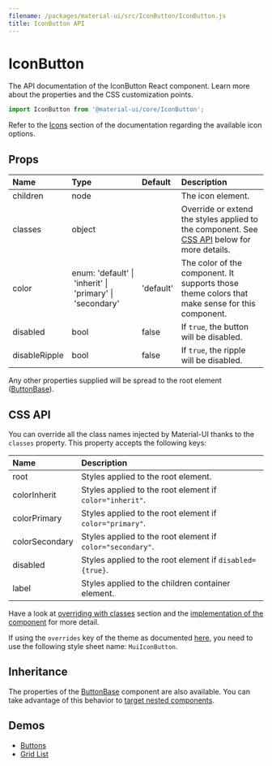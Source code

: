```yaml
---
filename: /packages/material-ui/src/IconButton/IconButton.js
title: IconButton API
---
```


<!--- This documentation is automatically generated, do not try to edit it. -->

# IconButton

<p class="description">The API documentation of the IconButton React component. Learn more about the properties and the CSS customization points.</p>

```js
import IconButton from '@material-ui/core/IconButton';
```

Refer to the [Icons](/style/icons/) section of the documentation
regarding the available icon options.

## Props

| Name | Type | Default | Description |
|:-----|:-----|:--------|:------------|
| <span class="prop-name">children</span> | <span class="prop-type">node |   | The icon element. |
| <span class="prop-name">classes</span> | <span class="prop-type">object |   | Override or extend the styles applied to the component. See [CSS API](#css-api) below for more details. |
| <span class="prop-name">color</span> | <span class="prop-type">enum:&nbsp;'default'&nbsp;&#124;<br>&nbsp;'inherit'&nbsp;&#124;<br>&nbsp;'primary'&nbsp;&#124;<br>&nbsp;'secondary'<br> | <span class="prop-default">'default'</span> | The color of the component. It supports those theme colors that make sense for this component. |
| <span class="prop-name">disabled</span> | <span class="prop-type">bool | <span class="prop-default">false</span> | If `true`, the button will be disabled. |
| <span class="prop-name">disableRipple</span> | <span class="prop-type">bool | <span class="prop-default">false</span> | If `true`, the ripple will be disabled. |

Any other properties supplied will be spread to the root element ([ButtonBase](/api/button-base/)).

## CSS API

You can override all the class names injected by Material-UI thanks to the `classes` property.
This property accepts the following keys:


| Name | Description |
|:-----|:------------|
| <span class="prop-name">root</span> | Styles applied to the root element.
| <span class="prop-name">colorInherit</span> | Styles applied to the root element if `color="inherit"`.
| <span class="prop-name">colorPrimary</span> | Styles applied to the root element if `color="primary"`.
| <span class="prop-name">colorSecondary</span> | Styles applied to the root element if `color="secondary"`.
| <span class="prop-name">disabled</span> | Styles applied to the root element if `disabled={true}`.
| <span class="prop-name">label</span> | Styles applied to the children container element.

Have a look at [overriding with classes](/customization/overrides/#overriding-with-classes) section
and the [implementation of the component](https://github.com/mui-org/material-ui/tree/master/packages/material-ui/src/IconButton/IconButton.js)
for more detail.

If using the `overrides` key of the theme as documented
[here](/customization/themes/#customizing-all-instances-of-a-component-type),
you need to use the following style sheet name: `MuiIconButton`.

## Inheritance

The properties of the [ButtonBase](/api/button-base/) component are also available.
You can take advantage of this behavior to [target nested components](/guides/api/#spread).

## Demos

- [Buttons](/demos/buttons/)
- [Grid List](/demos/grid-list/)

